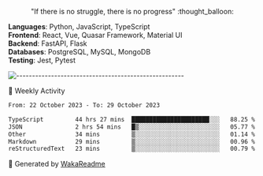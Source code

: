 <p align="center"> 
  "If there is no struggle, there is no progress" :thought_balloon:
</p>

<p align="left">
  <strong>Languages</strong>: Python, JavaScript, TypeScript<br>
  <strong>Frontend</strong>: React, Vue, Quasar Framework, Material UI<br>
  <strong>Backend</strong>: FastAPI, Flask<br>
  <strong>Databases</strong>: PostgreSQL, MySQL, MongoDB<br>
  <strong>Testing</strong>: Jest, Pytest<br>
</p>

![-----------------------------------------------------](https://raw.githubusercontent.com/andreasbm/readme/master/assets/lines/vintage.png)

🎯 Weekly Activity

<!--START_SECTION:waka-->

```txt
From: 22 October 2023 - To: 29 October 2023

TypeScript         44 hrs 27 mins  ██████████████████████░░░   88.25 %
JSON               2 hrs 54 mins   █▒░░░░░░░░░░░░░░░░░░░░░░░   05.77 %
Other              34 mins         ▒░░░░░░░░░░░░░░░░░░░░░░░░   01.14 %
Markdown           29 mins         ▒░░░░░░░░░░░░░░░░░░░░░░░░   00.96 %
reStructuredText   23 mins         ▒░░░░░░░░░░░░░░░░░░░░░░░░   00.79 %
```

<!--END_SECTION:waka-->


🚀 Generated by [WakaReadme](https://github.com/athul/waka-readme)
